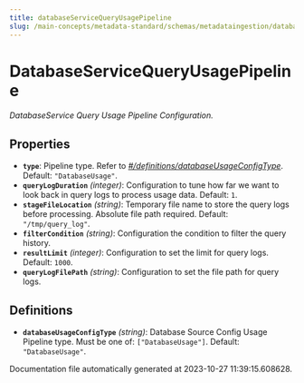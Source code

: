 ```yaml
---
title: databaseServiceQueryUsagePipeline
slug: /main-concepts/metadata-standard/schemas/metadataingestion/databaseservicequeryusagepipeline
---
```


# DatabaseServiceQueryUsagePipeline

*DatabaseService Query Usage Pipeline Configuration.*

## Properties

- **`type`**: Pipeline type. Refer to *[#/definitions/databaseUsageConfigType](#definitions/databaseUsageConfigType)*. Default: `"DatabaseUsage"`.
- **`queryLogDuration`** *(integer)*: Configuration to tune how far we want to look back in query logs to process usage data. Default: `1`.
- **`stageFileLocation`** *(string)*: Temporary file name to store the query logs before processing. Absolute file path required. Default: `"/tmp/query_log"`.
- **`filterCondition`** *(string)*: Configuration the condition to filter the query history.
- **`resultLimit`** *(integer)*: Configuration to set the limit for query logs. Default: `1000`.
- **`queryLogFilePath`** *(string)*: Configuration to set the file path for query logs.
## Definitions

- <a id="definitions/databaseUsageConfigType"></a>**`databaseUsageConfigType`** *(string)*: Database Source Config Usage Pipeline type. Must be one of: `["DatabaseUsage"]`. Default: `"DatabaseUsage"`.


Documentation file automatically generated at 2023-10-27 11:39:15.608628.
